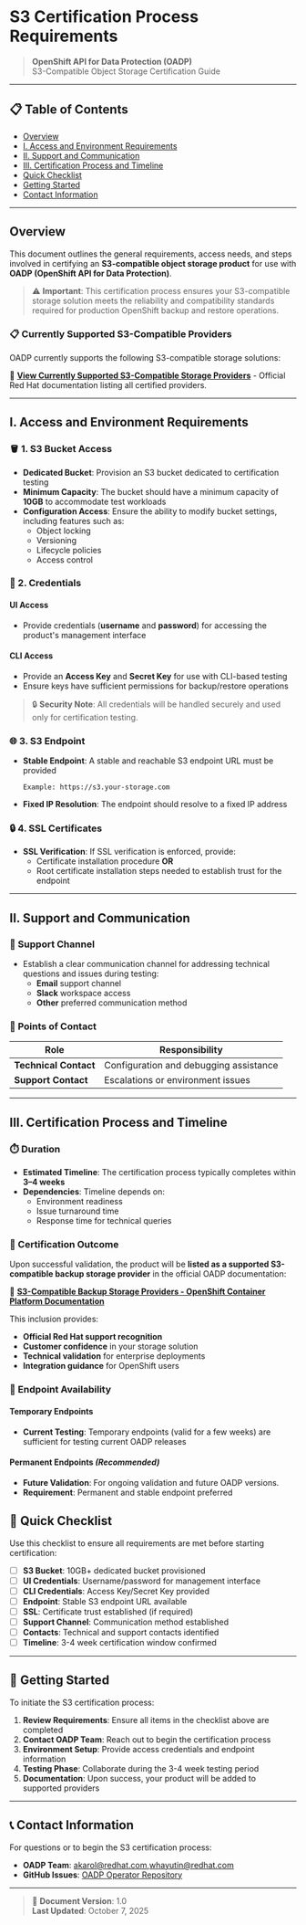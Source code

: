 # S3 Certification Process Requirements

> **OpenShift API for Data Protection (OADP)**  
> S3-Compatible Object Storage Certification Guide

---

## 📋 Table of Contents

- [Overview](#overview)
- [I. Access and Environment Requirements](#i-access-and-environment-requirements)
- [II. Support and Communication](#ii-support-and-communication)
- [III. Certification Process and Timeline](#iii-certification-process-and-timeline)
- [Quick Checklist](#quick-checklist)
- [Getting Started](#getting-started)
- [Contact Information](#contact-information)

---

## Overview

This document outlines the general requirements, access needs, and steps involved in certifying an **S3-compatible object storage product** for use with **OADP (OpenShift API for Data Protection)**.

> ⚠️ **Important**: This certification process ensures your S3-compatible storage solution meets the reliability and compatibility standards required for production OpenShift backup and restore operations.

### 📋 **Currently Supported S3-Compatible Providers**

OADP currently supports the following S3-compatible storage solutions:

📖 **[View Currently Supported S3-Compatible Storage Providers](https://docs.redhat.com/en/documentation/openshift_container_platform/latest/html/backup_and_restore/oadp-application-backup-and-restore#oadp-s3-compatible-backup-storage-providers_about-installing-oadp)** - Official Red Hat documentation listing all certified providers.

---

## I. Access and Environment Requirements

### 🪣 1. S3 Bucket Access

- **Dedicated Bucket**: Provision an S3 bucket dedicated to certification testing
- **Minimum Capacity**: The bucket should have a minimum capacity of **10GB** to accommodate test workloads
- **Configuration Access**: Ensure the ability to modify bucket settings, including features such as:
  - Object locking
  - Versioning
  - Lifecycle policies
  - Access control

### 🔐 2. Credentials

#### UI Access
- Provide credentials (**username** and **password**) for accessing the product's management interface

#### CLI Access  
- Provide an **Access Key** and **Secret Key** for use with CLI-based testing
- Ensure keys have sufficient permissions for backup/restore operations

> 🔒 **Security Note**: All credentials will be handled securely and used only for certification testing. 

### 🌐 3. S3 Endpoint

- **Stable Endpoint**: A stable and reachable S3 endpoint URL must be provided
  ```
  Example: https://s3.your-storage.com
  ```
- **Fixed IP Resolution**: The endpoint should resolve to a fixed IP address
  
### 🔒 4. SSL Certificates

- **SSL Verification**: If SSL verification is enforced, provide:
  - Certificate installation procedure **OR**
  - Root certificate installation steps needed to establish trust for the endpoint

---

## II. Support and Communication

### 💬 Support Channel
- Establish a clear communication channel for addressing technical questions and issues during testing:
  - **Email** support channel
  - **Slack** workspace access
  - **Other** preferred communication method

### 👥 Points of Contact

| Role | Responsibility |
|------|----------------|
| **Technical Contact** | Configuration and debugging assistance |
| **Support Contact** | Escalations or environment issues |

---

## III. Certification Process and Timeline

### ⏱️ Duration
- **Estimated Timeline**: The certification process typically completes within **3–4 weeks**
- **Dependencies**: Timeline depends on:
  - Environment readiness
  - Issue turnaround time
  - Response time for technical queries

### 🎯 Certification Outcome
Upon successful validation, the product will be **listed as a supported S3-compatible backup storage provider** in the official OADP documentation:

📖 **[S3-Compatible Backup Storage Providers - OpenShift Container Platform Documentation](https://docs.redhat.com/en/documentation/openshift_container_platform/latest/html/backup_and_restore/oadp-application-backup-and-restore#oadp-certified-backup-storage-providers_about-installing-oadp)**

This inclusion provides:
- **Official Red Hat support recognition**
- **Customer confidence** in your storage solution
- **Technical validation** for enterprise deployments
- **Integration guidance** for OpenShift users

### 🔗 Endpoint Availability

#### Temporary Endpoints
- **Current Testing**: Temporary endpoints (valid for a few weeks) are sufficient for testing current OADP releases

#### Permanent Endpoints *(Recommended)*
- **Future Validation**: For ongoing validation and future OADP versions.
- **Requirement**: Permanent and stable endpoint preferred


## 📝 Quick Checklist

Use this checklist to ensure all requirements are met before starting certification:

- [ ] **S3 Bucket**: 10GB+ dedicated bucket provisioned
- [ ] **UI Credentials**: Username/password for management interface
- [ ] **CLI Credentials**: Access Key/Secret Key provided  
- [ ] **Endpoint**: Stable S3 endpoint URL available
- [ ] **SSL**: Certificate trust established (if required)
- [ ] **Support Channel**: Communication method established
- [ ] **Contacts**: Technical and support contacts identified
- [ ] **Timeline**: 3-4 week certification window confirmed

---

## 🤝 Getting Started

To initiate the S3 certification process:

1. **Review Requirements**: Ensure all items in the checklist above are completed
2. **Contact OADP Team**: Reach out to begin the certification process
3. **Environment Setup**: Provide access credentials and endpoint information
4. **Testing Phase**: Collaborate during the 3-4 week testing period
5. **Documentation**: Upon success, your product will be added to supported providers

---

## 📞 Contact Information

For questions or to begin the S3 certification process:

- **OADP Team**: [akarol@redhat.com](mailto:akarol@redhat.com),[whayutin@redhat.com](mailto:whayutin@redhat.com)
- **GitHub Issues**: [OADP Operator Repository](https://github.com/openshift/oadp-operator/issues)

---

> 📄 **Document Version**: 1.0  
> **Last Updated**: October 7, 2025  


